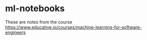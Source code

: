 # ml-notebooks

These are notes from the course https://www.educative.io/courses/machine-learning-for-software-engineers
